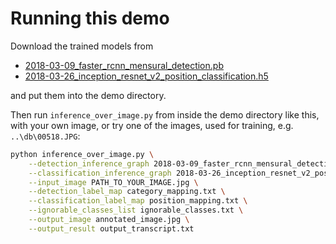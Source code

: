 # Running this demo

Download the trained models from 
- [2018-03-09_faster_rcnn_mensural_detection.pb](https://owncloud.tuwien.ac.at/index.php/s/SU81Uibv1gRxi0F)
- [2018-03-26_inception_resnet_v2_position_classification.h5](https://owncloud.tuwien.ac.at/index.php/s/40lYm9qD8wIhwqt)

and put them into the demo directory.

Then run `inference_over_image.py` from inside the demo directory like this, with your own image, or try one of the images, used for training, e.g. `..\db\00518.JPG`:

```bash
python inference_over_image.py \
    --detection_inference_graph 2018-03-09_faster_rcnn_mensural_detection.pb \
    --classification_inference_graph 2018-03-26_inception_resnet_v2_position_classification.h5 \
    --input_image PATH_TO_YOUR_IMAGE.jpg \
    --detection_label_map category_mapping.txt \
    --classification_label_map position_mapping.txt \
    --ignorable_classes_list ignorable_classes.txt \
    --output_image annotated_image.jpg \
    --output_result output_transcript.txt
```

